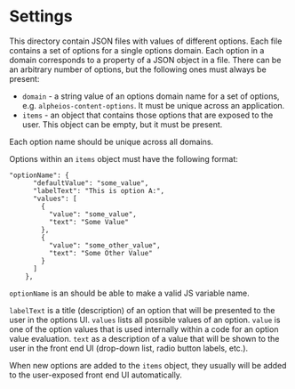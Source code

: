 # Settings
This directory contain JSON files with values of different options. Each file contains a set of options
for a single options domain. Each option in a domain corresponds to a property of a JSON object in a file.
There can be an arbitrary number of options, but the following ones must always be present:
* `domain` - a string value of an options domain name for a set of options, e.g. `alpheios-content-options`.
It  must be unique across an application.
* `items` - an object that contains those options that are exposed to the user. This object can be empty,
but it must be present.

Each option name should be unique across all domains.

Options within an `items` object must have the following format:
```
"optionName": {
      "defaultValue": "some_value",
      "labelText": "This is option A:",
      "values": [
        {
          "value": "some_value",
          "text": "Some Value"
        },
        {
          "value": "some_other_value",
          "text": "Some Other Value"
        }
      ]
    },
```
`optionName` is an should be able to make a valid JS variable name.

`labelText` is a title (description) of an option that will be presented to the user in the options UI. 
`values` lists all possible values of an option. `value` is one of the option values that is used 
internally within a code for an option value evaluation. `text` as a description of a value that 
will be shown to the user in the front end UI (drop-down list, radio button labels, etc.).

When new options are added to the `items` object, they usually will be added to the user-exposed front end UI
automatically.
